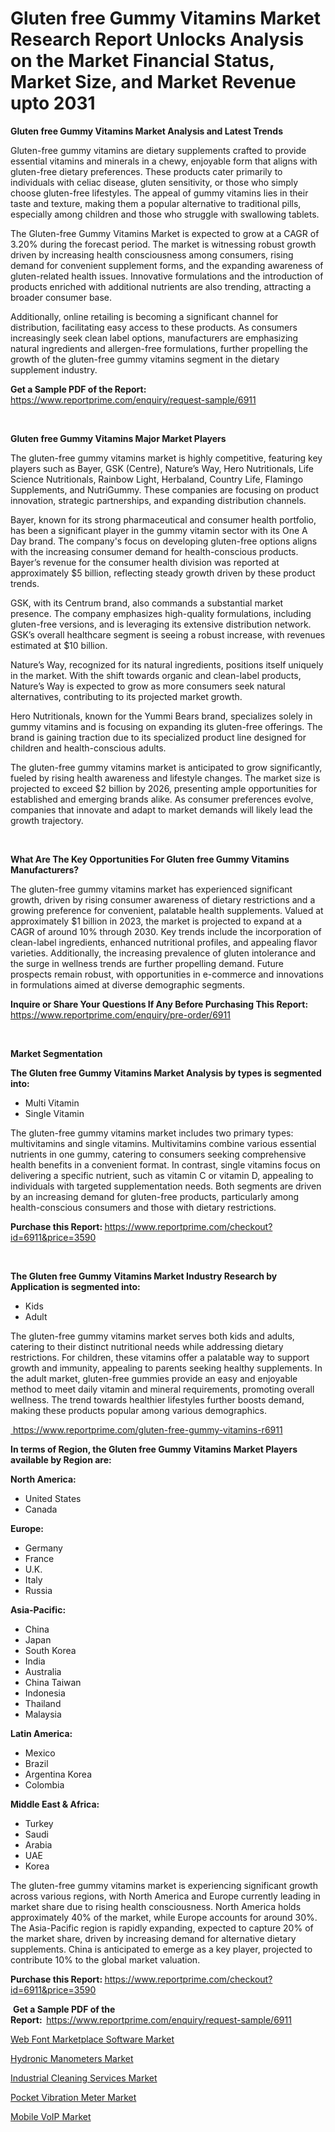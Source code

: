 <p><h1>Gluten free Gummy Vitamins Market Research Report Unlocks Analysis on the Market Financial Status, Market Size, and Market Revenue upto 2031</h1></p><p><strong>Gluten free Gummy Vitamins Market Analysis and Latest Trends</strong></p>
<p><p>Gluten-free gummy vitamins are dietary supplements crafted to provide essential vitamins and minerals in a chewy, enjoyable form that aligns with gluten-free dietary preferences. These products cater primarily to individuals with celiac disease, gluten sensitivity, or those who simply choose gluten-free lifestyles. The appeal of gummy vitamins lies in their taste and texture, making them a popular alternative to traditional pills, especially among children and those who struggle with swallowing tablets.</p><p>The Gluten-free Gummy Vitamins Market is expected to grow at a CAGR of 3.20% during the forecast period. The market is witnessing robust growth driven by increasing health consciousness among consumers, rising demand for convenient supplement forms, and the expanding awareness of gluten-related health issues. Innovative formulations and the introduction of products enriched with additional nutrients are also trending, attracting a broader consumer base.</p><p>Additionally, online retailing is becoming a significant channel for distribution, facilitating easy access to these products. As consumers increasingly seek clean label options, manufacturers are emphasizing natural ingredients and allergen-free formulations, further propelling the growth of the gluten-free gummy vitamins segment in the dietary supplement industry.</p></p>
<p><strong>Get a Sample PDF of the Report:&nbsp;</strong> <a href="https://www.reportprime.com/enquiry/request-sample/6911">https://www.reportprime.com/enquiry/request-sample/6911</a></p>
<p>&nbsp;</p>
<p><strong>Gluten free Gummy Vitamins Major Market Players</strong></p>
<p><p>The gluten-free gummy vitamins market is highly competitive, featuring key players such as Bayer, GSK (Centre), Nature’s Way, Hero Nutritionals, Life Science Nutritionals, Rainbow Light, Herbaland, Country Life, Flamingo Supplements, and NutriGummy. These companies are focusing on product innovation, strategic partnerships, and expanding distribution channels.</p><p>Bayer, known for its strong pharmaceutical and consumer health portfolio, has been a significant player in the gummy vitamin sector with its One A Day brand. The company's focus on developing gluten-free options aligns with the increasing consumer demand for health-conscious products. Bayer’s revenue for the consumer health division was reported at approximately $5 billion, reflecting steady growth driven by these product trends.</p><p>GSK, with its Centrum brand, also commands a substantial market presence. The company emphasizes high-quality formulations, including gluten-free versions, and is leveraging its extensive distribution network. GSK’s overall healthcare segment is seeing a robust increase, with revenues estimated at $10 billion.</p><p>Nature’s Way, recognized for its natural ingredients, positions itself uniquely in the market. With the shift towards organic and clean-label products, Nature’s Way is expected to grow as more consumers seek natural alternatives, contributing to its projected market growth.</p><p>Hero Nutritionals, known for the Yummi Bears brand, specializes solely in gummy vitamins and is focusing on expanding its gluten-free offerings. The brand is gaining traction due to its specialized product line designed for children and health-conscious adults.</p><p>The gluten-free gummy vitamins market is anticipated to grow significantly, fueled by rising health awareness and lifestyle changes. The market size is projected to exceed $2 billion by 2026, presenting ample opportunities for established and emerging brands alike. As consumer preferences evolve, companies that innovate and adapt to market demands will likely lead the growth trajectory.</p></p>
<p>&nbsp;</p>
<p><strong>What Are The Key Opportunities For Gluten free Gummy Vitamins Manufacturers?</strong></p>
<p><p>The gluten-free gummy vitamins market has experienced significant growth, driven by rising consumer awareness of dietary restrictions and a growing preference for convenient, palatable health supplements. Valued at approximately $1 billion in 2023, the market is projected to expand at a CAGR of around 10% through 2030. Key trends include the incorporation of clean-label ingredients, enhanced nutritional profiles, and appealing flavor varieties. Additionally, the increasing prevalence of gluten intolerance and the surge in wellness trends are further propelling demand. Future prospects remain robust, with opportunities in e-commerce and innovations in formulations aimed at diverse demographic segments.</p></p>
<p><strong>Inquire or Share Your Questions If Any Before Purchasing This Report:</strong> <a href="https://www.reportprime.com/enquiry/pre-order/6911">https://www.reportprime.com/enquiry/pre-order/6911</a></p>
<p>&nbsp;</p>
<p><strong>Market Segmentation</strong></p>
<p><strong>The Gluten free Gummy Vitamins Market Analysis by types is segmented into:</strong></p>
<p><ul><li>Multi Vitamin</li><li>Single Vitamin</li></ul></p>
<p><p>The gluten-free gummy vitamins market includes two primary types: multivitamins and single vitamins. Multivitamins combine various essential nutrients in one gummy, catering to consumers seeking comprehensive health benefits in a convenient format. In contrast, single vitamins focus on delivering a specific nutrient, such as vitamin C or vitamin D, appealing to individuals with targeted supplementation needs. Both segments are driven by an increasing demand for gluten-free products, particularly among health-conscious consumers and those with dietary restrictions.</p></p>
<p><strong>Purchase this Report:&nbsp;</strong><a href="https://www.reportprime.com/checkout?id=6911&price=3590">https://www.reportprime.com/checkout?id=6911&price=3590</a></p>
<p>&nbsp;</p>
<p><strong>The Gluten free Gummy Vitamins Market Industry Research by Application is segmented into:</strong></p>
<p><ul><li>Kids</li><li>Adult</li></ul></p>
<p><p>The gluten-free gummy vitamins market serves both kids and adults, catering to their distinct nutritional needs while addressing dietary restrictions. For children, these vitamins offer a palatable way to support growth and immunity, appealing to parents seeking healthy supplements. In the adult market, gluten-free gummies provide an easy and enjoyable method to meet daily vitamin and mineral requirements, promoting overall wellness. The trend towards healthier lifestyles further boosts demand, making these products popular among various demographics.</p></p>
<p><a href="https://www.reportprime.com/gluten-free-gummy-vitamins-r6911">&nbsp;https://www.reportprime.com/gluten-free-gummy-vitamins-r6911</a></p>
<p><strong>In terms of Region, the Gluten free Gummy Vitamins Market Players available by Region are:</strong></p>
<p>
    <p> <strong> North America: </strong>
        <ul>
            <li>United States</li>
            <li>Canada</li>
        </ul>
        </p> 
    <p> <strong> Europe: </strong>
        <ul>
            <li>Germany</li>
            <li>France</li>
            <li>U.K.</li>
            <li>Italy</li>
            <li>Russia</li>
        </ul>
        </p> 
    <p> <strong> Asia-Pacific: </strong>
        <ul>
            <li>China</li>
            <li>Japan</li>
            <li>South Korea</li>
            <li>India</li>
            <li>Australia</li>
            <li>China Taiwan</li>
            <li>Indonesia</li>
            <li>Thailand</li>
            <li>Malaysia</li>
        </ul>
        </p> 
    <p> <strong> Latin America: </strong>
        <ul>
            <li>Mexico</li>
            <li>Brazil</li>
            <li>Argentina Korea</li>
            <li>Colombia</li>
        </ul>
        </p> 
    <p> <strong> Middle East & Africa: </strong>
        <ul>
            <li>Turkey</li>
            <li>Saudi</li>
            <li>Arabia</li>
            <li>UAE</li>
            <li>Korea</li>
        </ul>
    </p>
    </p>
<p><p>The gluten-free gummy vitamins market is experiencing significant growth across various regions, with North America and Europe currently leading in market share due to rising health consciousness. North America holds approximately 40% of the market, while Europe accounts for around 30%. The Asia-Pacific region is rapidly expanding, expected to capture 20% of the market share, driven by increasing demand for alternative dietary supplements. China is anticipated to emerge as a key player, projected to contribute 10% to the global market valuation.</p></p>
<p><strong>Purchase this Report: </strong><a href="https://www.reportprime.com/checkout?id=6911&price=3590">https://www.reportprime.com/checkout?id=6911&price=3590</a></p>
<p>&nbsp;<strong>Get a Sample PDF of the Report:&nbsp;&nbsp;</strong><a href="https://www.reportprime.com/enquiry/request-sample/6911">https://www.reportprime.com/enquiry/request-sample/6911</a></p>
<p><strong></strong></p>
<p><p><a href="https://medium.com/@teguhbavarian07_99894/what-are-the-emerging-market-trends-of-web-font-marketplace-software-market-49024c8f7b7a">Web Font Marketplace Software Market</a></p><p><a href="https://issuu.com/reportprime-2/docs/hydronic-manometers-market-size-203_91d1ea011b4313">Hydronic Manometers Market</a></p><p><a href="https://www.linkedin.com/pulse/driving-market-forces-industrial-cleaning-services-trends-future-yrblc?trackingId=h4uc3aWBQJa%2B4Umii3%2FCWw%3D%3D">Industrial Cleaning Services Market</a></p><p><a href="https://issuu.com/reportprime-2/docs/pocket-vibration-meter-market-size-_2ef42cead11a90">Pocket Vibration Meter Market</a></p><p><a href="https://www.linkedin.com/pulse/emerging-trends-mobile-voip-market-global-outlook-future-prospects-del7c?trackingId=JZgtVJnBR8idpBFn2Pm%2FGQ%3D%3D">Mobile VoIP Market</a></p></p>